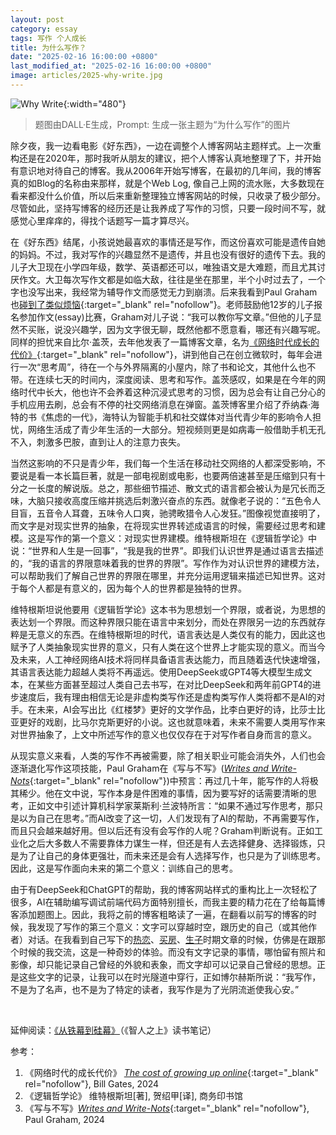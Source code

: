 ```yaml
---
layout: post
category: essay
tags: 写作 个人成长
title: 为什么写作？
date: "2025-02-16 16:00:00 +0800"
last_modified_at: "2025-02-16 16:00:00 +0800"
image: articles/2025-why-write.jpg
---
```


![Why Write]({{site.images_baseurl}}/articles/2025-why-write.jpg){:width="480"}
> 题图由DALL·E生成，Prompt: 生成一张主题为“为什么写作”的图片

除夕夜，我一边看电影《好东西》，一边在调整个人博客网站主题样式。上一次重构还是在2020年，那时我听从朋友的建议，把个人博客认真地整理了下，并开始有意识地对待自己的博客。我从2006年开始写博客，在最初的几年间，我的博客真的如Blog的名称由来那样，就是个Web Log, 像自己上网的流水账，大多数现在看来都没什么价值，所以后来重新整理独立博客网站的时候，只收录了极少部分。尽管如此，坚持写博客的经历还是让我养成了写作的习惯，只要一段时间不写，就感觉心里痒痒的，得找个话题写一篇才算尽兴。

在《好东西》结尾，小孩说她最喜欢的事情还是写作，而这份喜欢可能是遗传自她的妈妈。不过，我对写作的兴趣显然不是遗传，并且也没有很好的遗传下去。我的儿子大卫现在小学四年级，数学、英语都还可以，唯独语文是大难题，而且尤其讨厌作文。大卫每次写作文都是如临大敌，往往是坐在那里，半个小时过去了，一个字也没写出来，我经常为辅导作文而感觉无力到崩溃。后来我看到Paul Graham也[碰到了类似烦恼](https://x.com/paulg/status/1846856466319176187){:target="\_blank" rel="nofollow"}。老师鼓励他12岁的儿子报名参加作文(essay)比赛，Graham对儿子说：“我可以教你写文章。”但他的儿子显然不买账，说没兴趣学，因为文字很无聊，既然他都不愿意看，哪还有兴趣写呢。同样的担忧来自比尔·盖茨，去年他发表了一篇博客文章，名为[《网络时代成长的代价》](https://mp.weixin.qq.com/s?__biz=MzI4MjU0MDcwOA%3D%3D&mid=2247489511&idx=1&sn=15289bde4eb50c03779325361b68e1c1&scene=45#wechat_redirect){:target="\_blank" rel="nofollow"}，讲到他自己在创立微软时，每年会进行一次“思考周”，待在一个与外界隔离的小屋内，除了书和论文，其他什么也不带。在连续七天的时间内，深度阅读、思考和写作。盖茨感叹，如果是在今年的网络时代中长大，他也许不会养着这种沉浸式思考的习惯，因为总会有让自己分心的手机应用去刷，总会有不停的社交网络消息在弹窗。盖茨博客里介绍了乔纳森·海特的书《焦虑的一代》，海特认为智能手机和社交媒体对当代青少年的影响令人担忧，网络生活成了青少年生活的一大部分。短视频则更是如病毒一般借助手机无孔不入，刺激多巴胺，直到让人的注意力丧失。

当然这影响的不只是青少年，我们每一个生活在移动社交网络的人都深受影响，不要说是看一本长篇巨著，就是一部电视剧或电影，也要两倍速甚至是压缩到只有十分之一长度的解说版。总之，那些细节描述、散文式的语言都会被认为是冗长而乏味，大脑只接收高度压缩并挑选后刺激兴奋点的东西。就像老子说的：“五色令人目盲，五音令人耳聋，五味令人口爽，驰骋畋猎令人心发狂。”图像视觉直接明了，而文字是对现实世界的抽象，在将现实世界转述成语言的时候，需要经过思考和建模。这是写作的第一个意义：对现实世界建模。维特根斯坦在《逻辑哲学论》中说：“世界和人生是一回事”，“我是我的世界”。即我们认识世界是通过语言去描述的，“我的语言的界限意味着我的世界的界限”。写作作为对认识世界的建模方法，可以帮助我们了解自己世界的界限在哪里，并充分运用逻辑来描述已知世界。这对于每个人都是有意义的，因为每个人的世界都是独特的世界。

维特根斯坦说他要用《逻辑哲学论》这本书为思想划一个界限，或者说，为思想的表达划一个界限。而这种界限只能在语言中来划分，而处在界限另一边的东西就存粹是无意义的东西。在维特根斯坦的时代，语言表达是人类仅有的能力，因此这也赋予了人类抽象现实世界的意义，只有人类在这个世界上才能实现的意义。而当今及未来，人工神经网络AI技术将同样具备语言表达能力，而且随着迭代快速增强，其语言表达能力超越人类将不再遥远。使用DeepSeek或GPT4等大模型生成文本，在某些方面甚至超过人类自己去书写，在对比DeepSeek和两年前GPT4的进步速度后，我有理由相信无论是非虚构类写作还是虚构类写作人类将都不是AI的对手。在未来，AI会写出比《红楼梦》更好的文学作品，比李白更好的诗，比莎士比亚更好的戏剧，比马尔克斯更好的小说。这也就意味着，未来不需要人类用写作来对世界抽象了，上文中所述写作的意义也仅仅存在于对写作者自身而言的意义。

从现实意义来看，人类的写作不再被需要，除了相关职业可能会消失外，人们也会逐渐退化写作这项技能，Paul Graham在《写与不写》([*Writes and Write-Nots*](https://www.paulgraham.com/writes.html){:target="\_blank" rel="nofollow"})中预言：再过几十年，能写作的人将极其稀少。他在文中说，写作本身是件困难的事情，因为要写好的话需要清晰的思考，正如文中引述计算机科学家莱斯利·兰波特所言：“如果不通过写作思考，那只是以为自己在思考。”而AI改变了这一切，人们发现有了AI的帮助，不再需要写作，而且只会越来越好用。但以后还有没有会写作的人呢？Graham判断说有。正如工业化之后大多数人不需要靠体力谋生一样，但还是有人去选择健身、选择锻炼，只是为了让自己的身体更强壮，而未来还是会有人选择写作，也只是为了训练思考。因此，这是写作面向未来的第二个意义：训练自己的思考。

由于有DeepSeek和ChatGPT的帮助，我的博客网站样式的重构比上一次轻松了很多，AI在辅助编写调试前端代码方面特别擅长，而我主要的精力花在了给每篇博客添加题图上。因此，我将之前的博客粗略读了一遍，在翻看以前写的博客的时候，我发现了写作的第三个意义：文字可以穿越时空，跟历史的自己（或其他作者）对话。在我看到自己写下的[热恋](/articles/i-am-lisa)、[买房](/articles/buying-property)、[生子](/articles/paternity)时期文章的时候，仿佛是在跟那个时候的我交流，这是一种奇妙的体验。而没有文字记录的事情，哪怕留有照片和影像，却只能记录自己曾经的外貌和表象，而文字却可以记录自己曾经的思想。正是这些文字的记录，让我可以在时光隧道中穿行，正如博尔赫斯所说：“我写作，不是为了名声，也不是为了特定的读者，我写作是为了光阴流逝使我心安。”

<br/>

延伸阅读：[《从铁幕到硅幕》](/articles/the-silicon-curtain)（《智人之上》读书笔记）

参考：
1. 《网络时代的成长代价》 [*The cost of growing up online*](https://www.gatesnotes.com/books/books-home-topic/reader/the-anxious-generation){:target="\_blank" rel="nofollow"}, Bill Gates, 2024
2. 《逻辑哲学论》 维特根斯坦[著], 贺绍甲[译], 商务印书馆
3. 《写与不写》[*Writes and Write-Nots*](https://www.paulgraham.com/writes.html){:target="\_blank" rel="nofollow"}, Paul Graham, 2024
